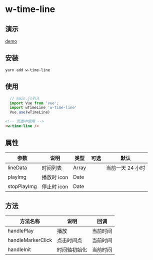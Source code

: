 # w-time-line

## 演示

[demo](https://zulezhe.github.io/zu-time-line/#/)

## 安装

```
yarn add w-time-line
```

## 使用

```js
  // main.js引入
  import Vue from 'vue';
  import wTimeLine 'w-time-line'
  Vue.use(wTimeLine)
```

```html
<!-- 页面中使用 -->
<w-time-line />
```

## 属性

| 参数        | 说明        | 类型  | 可选 | 默认             |
| ----------- | ----------- | ----- | ---- | ---------------- |
| lineData    | 时间列表    | Array |      | 当前一天 24 小时 |
| playImg     | 播放时 icon | Date  |      |                  |
| stopPlayImg | 停止时 icon | Date  |      |                  |

## 方法

| 方法名称          | 说明         | 回调     |
| ----------------- | ------------ | -------- |
| handlePlay        | 播放         | 当前时间 |
| handleMarkerClick | 点击时间点   | 当前时间 |
| handleInit        | 时间轴初始化 | 当前时间 |

